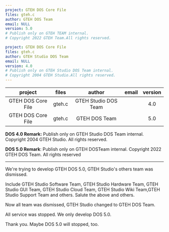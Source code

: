 ```yaml
---
project: GTEH DOS Core File
files: gteh.c
author: GTEH DOS Team
email: NULL
version: 5.0
# Publish only on GTEH TEAM internal.
# Copyright 2022 GTEH Team.All rights reserved.

project: GTEH DOS Core File
files: gteh.c
author: GTEH Studio DOS Team
email: NULL
version: 4.0
# Publish only on GTEH Studio DOS Team internal.
# Copyright 2004 GTEH Studio.All rights reserved.
---
```


| project            | files  | author               | email | version |
|:------------------:|:------:|:--------------------:|:-----:|:-------:|
| GTEH DOS Core File | gteh.c | GTEH Studio DOS Team |       | 4.0     |
| GTEH DOS Core File | gteh.c | GTEH DOS Team        |       | 5.0     |

**DOS 4.0 Remark:** Publish only on GTEH Studio DOS Team internal. Copyright 2004 GTEH Studio. All rights reserved.

**DOS 5.0 Remark**: Publish only on GTEH DOSTeam internal. Copyright 2022 GTEH DOS Team. All rights reserved

---

We're trying to develop GTEH DOS 5.0, GTEH Studio's others team was dismissed.

Include GTEH Studio Software Team, GTEH Studio Hardware Team, GTEH Studio GUI Team, GTEH Studio Cloud Team, GTEH Studio Wiki Team,GTEH Studio Support Team and others. Salute the above and others.

Now all team was dismissed, GTEH Studio changed to GTEH DOS Team.

All service was stopped. We only develop DOS 5.0.

Thank you. Maybe DOS 5.0 will stopped, too.
